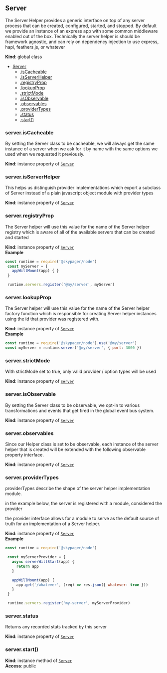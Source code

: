 <a name="Server"></a>

## Server
The Server Helper provides a generic interface on top of any server process that can be
created, configured, started, and stopped.  By default we provide an instance of an express app
with some common middleware enabled out of the box.  Technically the server helper is should be framework
agnostic, and can rely on dependency injection to use express, hapi, feathers.js, or whatever

**Kind**: global class  

* [Server](#Server)
    * [.isCacheable](#Server+isCacheable)
    * [.isServerHelper](#Server+isServerHelper)
    * [.registryProp](#Server+registryProp)
    * [.lookupProp](#Server+lookupProp)
    * [.strictMode](#Server+strictMode)
    * [.isObservable](#Server+isObservable)
    * [.observables](#Server+observables)
    * [.providerTypes](#Server+providerTypes)
    * [.status](#Server+status)
    * [.start()](#Server+start)

<a name="Server+isCacheable"></a>

### server.isCacheable
By setting the Server class to be cacheable, we will always get the same instance of a server
when we ask for it by name with the same options we used when we requested it previously.

**Kind**: instance property of [<code>Server</code>](#Server)  
<a name="Server+isServerHelper"></a>

### server.isServerHelper
This helps us distinguish provider implementations which export a subclass of Server
instead of a plain javascript object module with provider types

**Kind**: instance property of [<code>Server</code>](#Server)  
<a name="Server+registryProp"></a>

### server.registryProp
The Server helper will use this value for the name of the Server helper registry
which is aware of all of the available servers that can be created and started

**Kind**: instance property of [<code>Server</code>](#Server)  
**Example**  
```js
const runtime = require('@skypager/node')
 const myServer = {
   appWillMount(app) { }
 }

 runtime.servers.register('@my/server', myServer)
```
<a name="Server+lookupProp"></a>

### server.lookupProp
The Server helper will use this value for the name of the Server helper factory function
which is responsible for creating Server helper instances using the id that provider was registered with.

**Kind**: instance property of [<code>Server</code>](#Server)  
**Example**  
```js
const runtime = require('@skypager/node').use('@my/server')
const myServer = runtime.server('@my/server', { port: 3000 })
```
<a name="Server+strictMode"></a>

### server.strictMode
With strictMode set to true, only valid provider / option types will be used

**Kind**: instance property of [<code>Server</code>](#Server)  
<a name="Server+isObservable"></a>

### server.isObservable
By setting the Server class to be observable, we opt-in to various transformations and events that
get fired in the global event bus system.

**Kind**: instance property of [<code>Server</code>](#Server)  
<a name="Server+observables"></a>

### server.observables
Since our Helper class is set to be observable, each instance of the server helper that is created will
be extended with the following observable property interface.

**Kind**: instance property of [<code>Server</code>](#Server)  
<a name="Server+providerTypes"></a>

### server.providerTypes
providerTypes describe the shape of the server helper implementation module.

in the example below, the server is registered with a module, considered the provider

the provider interface allows for a module to serve as the default source of truth for an implementation
of a Server helper.

**Kind**: instance property of [<code>Server</code>](#Server)  
**Example**  
```js
const runtime = require('@skypager/node')

 const myServerProvider = {
   async serverWillStart(app) {
     return app
   }

   appWillMount(app) {
     app.get('/whatever', (req) => res.json({ whatever: true }))
   }
 }

 runtime.servers.register('my-server', myServerProvider)
```
<a name="Server+status"></a>

### server.status
Returns any recorded stats tracked by this server

**Kind**: instance property of [<code>Server</code>](#Server)  
<a name="Server+start"></a>

### server.start()
**Kind**: instance method of [<code>Server</code>](#Server)  
**Access**: public